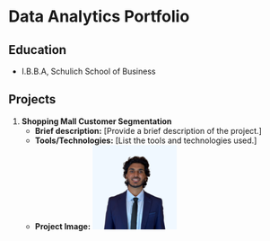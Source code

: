 # Data Analytics Portfolio

## Education
- I.B.B.A, Schulich School of Business

## Projects
1. **Shopping Mall Customer Segmentation**
   - **Brief description:** [Provide a brief description of the project.]
   - **Tools/Technologies:** [List the tools and technologies used.]
   - **Project Image:**
     <img src="https://github.com/SanthoshPaval/Data-Analytics-Portfolio/blob/main/profile_pic.png" alt="Shopping Mall Customer Segmentation" width="150"/>

